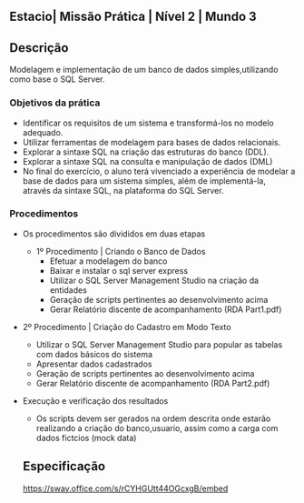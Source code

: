 ## Estacio| Missão Prática | Nível 2 | Mundo 3

## Descrição

Modelagem e implementação de um banco de dados simples,utilizando como base o SQL Server.
     

### Objetivos da prática

  - Identificar os requisitos de um sistema e transformá-los no
    modelo adequado.
  - Utilizar ferramentas de modelagem para bases de dados
    relacionais.
  - Explorar a sintaxe SQL na criação das estruturas do banco
    (DDL).
  - Explorar a sintaxe SQL na consulta e manipulação de dados
    (DML)
  - No final do exercício, o aluno terá vivenciado a experiência
    de modelar a base de dados para um sistema simples, além
    de implementá-la, através da sintaxe SQL, na plataforma do
    SQL Server.

### Procedimentos

- Os procedimentos são divididos em duas etapas

  - 1º Procedimento | Criando o Banco de Dados
    -   Efetuar a modelagem do banco 
    -   Baixar e instalar o sql server express  
    -   Utilizar o SQL Server Management Studio na criação da entidades
    -   Geração de scripts pertinentes ao desenvolvimento acima
    -   Gerar Relatório discente de acompanhamento (RDA Part1.pdf) 
      
   
 -  2º Procedimento | Criação do Cadastro em Modo Texto    
    -    Utilizar o SQL Server Management Studio para popular as
         tabelas com dados básicos do sistema 
    -    Apresentar dados cadastrados
    -   Geração de scripts pertinentes ao desenvolvimento acima
    -   Gerar Relatório discente de acompanhamento (RDA Part2.pdf)
    
  - Execução e verificação dos resultados
    - Os scripts devem ser gerados na ordem descrita onde estarão realizando a criação do banco,usuario, assim como a carga com dados fictcios (mock data)

     
     ## Especificação
     https://sway.office.com/s/rCYHGUtt44OGcxgB/embed
    
   
